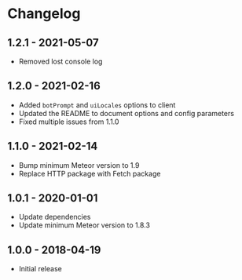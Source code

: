 # Changelog

## 1.2.1 - 2021-05-07
* Removed lost console log

## 1.2.0 - 2021-02-16
* Added `botPrompt` and `uiLocales` options to client
* Updated the README to document options and config parameters
* Fixed multiple issues from 1.1.0

## 1.1.0 - 2021-02-14
* Bump minimum Meteor version to 1.9
* Replace HTTP package with Fetch package

## 1.0.1 - 2020-01-01
* Update dependencies
* Update minimum Meteor version to 1.8.3

## 1.0.0 - 2018-04-19
* Initial release 
